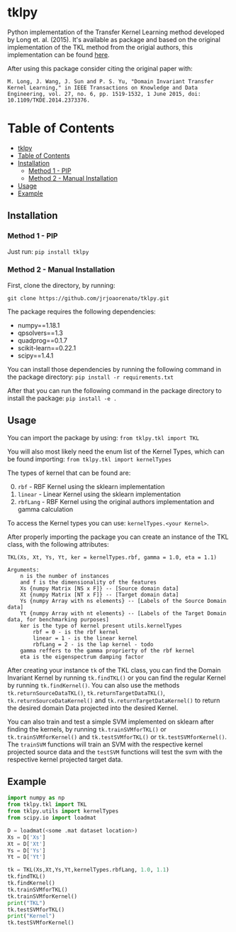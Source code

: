 # tklpy
<!-- WIP: Need to better explain how TKL works -->

Python implementation of the Transfer Kernel Learning method developed by Long et. al. (2015). It's available as package and based on the original implementation of the TKL method from the origial authors, this implementation can be found [here](http://ise.thss.tsinghua.edu.cn/~mlong/doc/transfer-kernel-learning-tkde15.zip).

After using this package consider citing the original paper with:

```
M. Long, J. Wang, J. Sun and P. S. Yu, "Domain Invariant Transfer Kernel Learning," in IEEE Transactions on Knowledge and Data Engineering, vol. 27, no. 6, pp. 1519-1532, 1 June 2015, doi: 10.1109/TKDE.2014.2373376.
```

# Table of Contents
* [tklpy](#tklpy)
* [Table of Contents](#table-of-contents)
* [Installation](#installation)
    * [Method 1 - PIP](#method-1---pip)
    * [Method 2 - Manual Installation](#method-2---manual-installation)
* [Usage](#usage)
* [Example](#example)

## Installation

### Method 1 - PIP
Just run:
```pip install tklpy``` 

### Method 2 - Manual Installation

First, clone the directory, by running:

```git clone https://github.com/jrjoaorenato/tklpy.git```

The package requires the following dependencies:
- numpy==1.18.1
- qpsolvers==1.3
- quadprog==0.1.7
- scikit-learn==0.22.1
- scipy==1.4.1

You can install those dependencies by running the following command in the package directory:
``` pip install -r requirements.txt ```

After that you can run the following command in the package directory to install the package:
``` pip install -e . ```

## Usage

You can import the package by using:
``` from tklpy.tkl import TKL ```

You will also most likely need the enum list of the Kernel Types, which can be found importing:
``` from tklpy.tkl import kernelTypes ```

The types of kernel that can be found are:

0. `rbf` - RBF Kernel using the sklearn implementation
1. `linear` - Linear Kernel using the sklearn implementation
2. `rbfLang` - RBF Kernel using the original authors implementation and gamma calculation

To access the Kernel types you can use: `kernelTypes.<your Kernel>`.

After properly importing the package you can create an instance of the TKL class, with the following attributes:

```
TKL(Xs, Xt, Ys, Yt, ker = kernelTypes.rbf, gamma = 1.0, eta = 1.1)
```

```
Arguments:
    n is the number of instances
    and f is the dimensionality of the features
    Xs {numpy Matrix [NS x F]} -- [Source domain data]
    Xt {numpy Matrix [NT x F]} -- [Target domain data]
    Ys {numpy Array with ns elements} -- [Labels of the Source Domain data]
    Yt {numpy Array with nt elements} -- [Labels of the Target Domain data, for benchmarking purposes]
    ker is the type of kernel present utils.kernelTypes
        rbf = 0 - is the rbf kernel
        linear = 1 - is the linear kernel
        rbfLang = 2 - is the lap kernel - todo
    gamma reffers to the gamma proprierty of the rbf kernel
    eta is the eigenspectrum damping factor
```

After creating your instance `tk` of the TKL class, you can find the Domain Invariant Kernel by running `tk.findTKL()` or you can find the regular Kernel by running `tk.findKernel()`. You can also use the methods `tk.returnSourceDataTKL()`, `tk.returnTargetDataTKL()`, `tk.returnSourceDataKernel()` and `tk.returnTargetDataKernel()` to return the desired domain Data projected into the desired Kernel.

You can also train and test a simple SVM implemented on sklearn after finding the kernels, by running `tk.trainSVMforTKL()` or `tk.trainSVMforKernel()` and `tk.testSVMforTKL()` or `tk.testSVMforKernel()`. The `trainSVM` functions will train an SVM with the respective kernel projected source data and the `testSVM` functions will test the svm with the respective kernel projected target data.

## Example
```python
import numpy as np
from tklpy.tkl import TKL
from tklpy.utils import kernelTypes
from scipy.io import loadmat

D = loadmat(<some .mat dataset location>)
Xs = D['Xs']
Xt = D['Xt']
Ys = D['Ys']
Yt = D['Yt']

tk = TKL(Xs,Xt,Ys,Yt,kernelTypes.rbfLang, 1.0, 1.1)
tk.findTKL()
tk.findKernel()
tk.trainSVMforTKL()
tk.trainSVMforKernel()
print("TKL")
tk.testSVMforTKL()
print("Kernel")
tk.testSVMforKernel()
```
